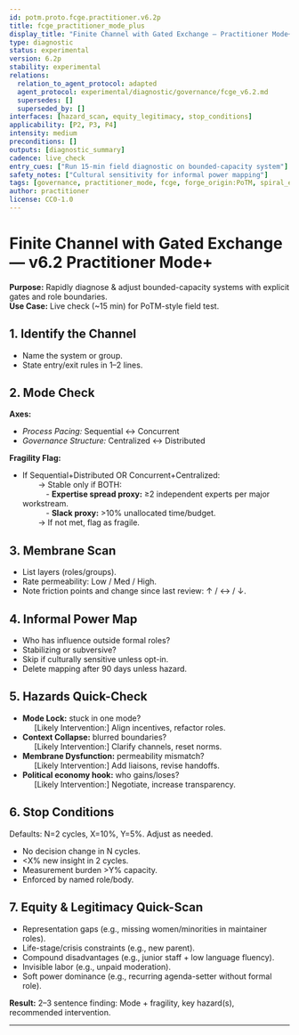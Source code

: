 ```yaml
---
id: potm.proto.fcge.practitioner.v6.2p
title: fcge_practitioner_mode_plus
display_title: "Finite Channel with Gated Exchange — Practitioner Mode+"
type: diagnostic
status: experimental
version: 6.2p
stability: experimental
relations:
  relation_to_agent_protocol: adapted
  agent_protocol: experimental/diagnostic/governance/fcge_v6.2.md
  supersedes: []
  superseded_by: []
interfaces: [hazard_scan, equity_legitimacy, stop_conditions]
applicability: [P2, P3, P4]
intensity: medium
preconditions: []
outputs: [diagnostic_summary]
cadence: live_check
entry_cues: ["Run 15-min field diagnostic on bounded-capacity system"]
safety_notes: ["Cultural sensitivity for informal power mapping"]
tags: [governance, practitioner_mode, fcge, forge_origin:PoTM, spiral_eval:Perplexity_round_1]
author: practitioner
license: CC0-1.0
---
```


# Finite Channel with Gated Exchange — v6.2 Practitioner Mode+

**Purpose:** Rapidly diagnose & adjust bounded-capacity systems with explicit gates and role boundaries.  
**Use Case:** Live check (~15 min) for PoTM-style field test.

## 1. Identify the Channel
- Name the system or group.
- State entry/exit rules in 1–2 lines.

## 2. Mode Check
**Axes:**  
- *Process Pacing:* Sequential ↔ Concurrent  
- *Governance Structure:* Centralized ↔ Distributed

**Fragility Flag:**  
- If Sequential+Distributed OR Concurrent+Centralized:  
  → Stable only if BOTH:  
   - **Expertise spread proxy:** ≥2 independent experts per major workstream.  
   - **Slack proxy:** >10% unallocated time/budget.  
  → If not met, flag as fragile.

## 3. Membrane Scan
- List layers (roles/groups).  
- Rate permeability: Low / Med / High.  
- Note friction points and change since last review: ↑ / ↔ / ↓.

## 4. Informal Power Map
- Who has influence outside formal roles?  
- Stabilizing or subversive?  
- Skip if culturally sensitive unless opt-in.  
- Delete mapping after 90 days unless hazard.

## 5. Hazards Quick-Check
- **Mode Lock:** stuck in one mode?  
  [Likely Intervention:] Align incentives, refactor roles.  
- **Context Collapse:** blurred boundaries?  
  [Likely Intervention:] Clarify channels, reset norms.  
- **Membrane Dysfunction:** permeability mismatch?  
  [Likely Intervention:] Add liaisons, revise handoffs.  
- **Political economy hook:** who gains/loses?  
  [Likely Intervention:] Negotiate, increase transparency.

## 6. Stop Conditions
Defaults: N=2 cycles, X=10%, Y=5%. Adjust as needed.  
- No decision change in N cycles.  
- <X% new insight in 2 cycles.  
- Measurement burden >Y% capacity.  
- Enforced by named role/body.

## 7. Equity & Legitimacy Quick-Scan
- Representation gaps (e.g., missing women/minorities in maintainer roles).  
- Life-stage/crisis constraints (e.g., new parent).  
- Compound disadvantages (e.g., junior staff + low language fluency).  
- Invisible labor (e.g., unpaid moderation).  
- Soft power dominance (e.g., recurring agenda-setter without formal role).

**Result:** 2–3 sentence finding: Mode + fragility, key hazard(s), recommended intervention.

---
